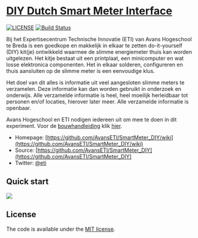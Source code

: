 # [DIY Dutch Smart Meter Interface](https://github.com/AvansETI/SmartMeter_DIY/wiki)

[![LICENSE](https://img.shields.io/badge/license-MIT-lightgrey.svg)](https://xxx)
[![Build Status](https://travis-ci.org/h5bp/html5-boilerplate.svg)](https://xxx)

Bij het Expertisecentrum Technische Innovatie (ETI) van Avans Hogeschool te Breda is een goedkope en makkelijk in elkaar te zetten do-it-yourself (DIY) kit(je) ontwikkeld waarmee de slimme energiemeter thuis kan worden uitgelezen. Het kitje bestaat uit een printplaat, een minicomputer en wat losse elektronica componenten. Het in elkaar solderen, configureren en thuis aansluiten op de slimme meter is een eenvoudige klus.

Het doel van dit alles is informatie uit veel aangesloten slimme meters te verzamelen. Deze informatie kan dan worden gebruikt in onderzoek en onderwijs. Alle verzamelde informatie is heel, heel moeilijk herleidbaar tot personen en/of locaties, hierover later meer. Alle verzamelde informatie is openbaar.

Avans Hogeschool en ETI nodigen iedereen uit om mee te doen in dit experiment. Voor de [bouwhandleiding](https://github.com/AvansETI/SmartMeter_DIY/wiki/Bouwhandleiding-van-de-DIY-Smart-Meter-kit) klik [hier](https://github.com/AvansETI/SmartMeter_DIY/wiki/Bouwhandleiding-van-de-DIY-Smart-Meter-kit).

* Homepage: [https://github.com/AvansETI/SmartMeter_DIY/wiki](https://github.com/AvansETI/SmartMeter_DIY/wiki)
* Source: [https://github.com/AvansETI/SmartMeter_DIY](https://github.com/AvansETI/SmartMeter_DIY)
* Twitter: [@eti](https://twitter.com/DIY-SMARTMETER-KIT)


## Quick start

![](https://github.com/AvansETI/SmartMeter_DIY/blob/master/Doc/bouwhandleiding/handleiding.png)

## License

The code is available under the [MIT license](LICENSE.txt).
